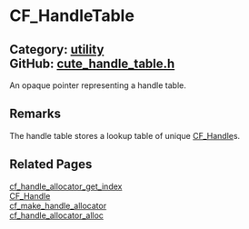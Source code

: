 [](../header.md ':include')

# CF_HandleTable

Category: [utility](/api_reference?id=utility)  
GitHub: [cute_handle_table.h](https://github.com/RandyGaul/cute_framework/blob/master/include/cute_handle_table.h)  
---

An opaque pointer representing a handle table.

## Remarks

The handle table stores a lookup table of unique [CF_Handle](/utility/cf_handle.md)s.

## Related Pages

[cf_handle_allocator_get_index](/utility/cf_handle_allocator_get_index.md)  
[CF_Handle](/utility/cf_handle.md)  
[cf_make_handle_allocator](/utility/cf_make_handle_allocator.md)  
[cf_handle_allocator_alloc](/utility/cf_handle_allocator_alloc.md)  
